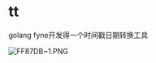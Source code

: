 # tt
golang fyne开发得一个时间戳日期转换工具

![FF87DB~1.PNG](https://raw.githubusercontent.com/EddieChan1993/tt/template.png)
